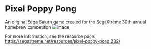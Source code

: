 # Pixel Poppy Pong
An original Sega Saturn game created for the SegaXtreme 30th annual homebrew competition
![image](https://github.com/user-attachments/assets/13893601-aeed-42ba-b61b-584ec477c80d)

For more information, see the resource page:
https://segaxtreme.net/resources/pixel-poppy-pong.282/
